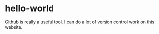 # hello-world
Github is really a useful tool.
I can do a lot of version control work on this website.
